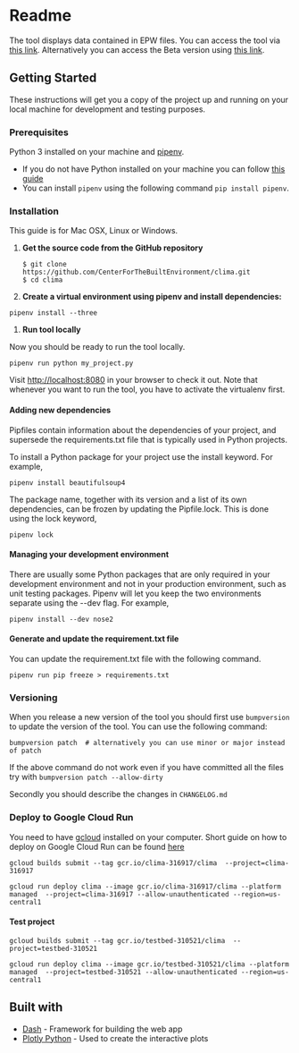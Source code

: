 # Readme

The tool displays data contained in EPW files. You can access the tool via [this link](https://clima-oiook3g2yq-uc.a.run.app/). Alternatively you can access the Beta version using [this link](https://clima-7sr4nnlw7a-uc.a.run.app).

## Getting Started

These instructions will get you a copy of the project up and running on your local machine for development and testing purposes.

### Prerequisites

Python 3 installed on your machine and [pipenv](https://docs.pipenv.org).

* If you do not have Python installed on your machine you can follow [this guide](https://wiki.python.org/moin/BeginnersGuide/Download)
* You can install `pipenv` using the following command `pip install pipenv`.

### Installation

This guide is for Mac OSX, Linux or Windows.

1. **Get the source code from the GitHub repository**

   ```text
   $ git clone https://github.com/CenterForTheBuiltEnvironment/clima.git
   $ cd clima
   ```

2. **Create a virtual environment using pipenv and install dependencies:**

```text
pipenv install --three
```

1. **Run tool locally**

Now you should be ready to run the tool locally.

`pipenv run python my_project.py`

Visit [http://localhost:8080](http://localhost:8080) in your browser to check it out. Note that whenever you want to run the tool, you have to activate the virtualenv first.

#### Adding new dependencies

Pipfiles contain information about the dependencies of your project, and supersede the requirements.txt file that is typically used in Python projects.

To install a Python package for your project use the install keyword. For example,

`pipenv install beautifulsoup4`

The package name, together with its version and a list of its own dependencies, can be frozen by updating the Pipfile.lock. This is done using the lock keyword,

`pipenv lock`

#### Managing your development environment

There are usually some Python packages that are only required in your development environment and not in your production environment, such as unit testing packages. Pipenv will let you keep the two environments separate using the --dev flag. For example,

`pipenv install --dev nose2`

#### Generate and update the requirement.txt file

You can update the requirement.txt file with the following command.

`pipenv run pip freeze > requirements.txt`

### Versioning

When you release a new version of the tool you should first use `bumpversion` to update the version of the tool. You can use the following command:

```text
bumpversion patch  # alternatively you can use minor or major instead of patch
```

If the above command do not work even if you have committed all the files try with `bumpversion patch --allow-dirty`

Secondly you should describe the changes in `CHANGELOG.md`

### Deploy to Google Cloud Run

You need to have [gcloud](https://cloud.google.com/sdk/docs/install) installed on your computer. Short guide on how to deploy on Google Cloud Run can be found [here](https://youtu.be/FPFDg5znLTM)

```text
gcloud builds submit --tag gcr.io/clima-316917/clima  --project=clima-316917

gcloud run deploy clima --image gcr.io/clima-316917/clima --platform managed  --project=clima-316917 --allow-unauthenticated --region=us-central1
```

#### Test project

```text
gcloud builds submit --tag gcr.io/testbed-310521/clima  --project=testbed-310521

gcloud run deploy clima --image gcr.io/testbed-310521/clima --platform managed  --project=testbed-310521 --allow-unauthenticated --region=us-central1
```

## Built with

* [Dash](https://plotly.com/dash/) - Framework for building the web app
* [Plotly Python](https://plotly.com/python/) - Used to create the interactive plots 

